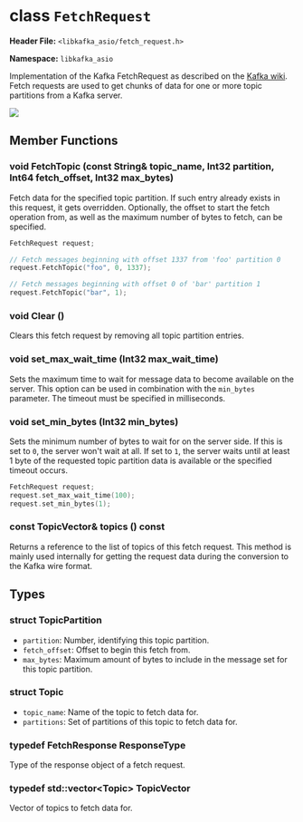 
class `FetchRequest`
======================

**Header File:** `<libkafka_asio/fetch_request.h>`

**Namespace:** `libkafka_asio`

Implementation of the Kafka FetchRequest as described on the 
[Kafka wiki](https://cwiki.apache.org/confluence/display/KAFKA/A+Guide+To+The+Kafka+Protocol#AGuideToTheKafkaProtocol-FetchRequest).
Fetch requests are used to get chunks of data for one or more topic partitions
from a Kafka server.

<img src="http://yuml.me/diagram/nofunky;scale:80/class/
[FetchRequest]++-*[Topic], 
[Topic]++-*[TopicPartition]" 
/>

Member Functions
----------------

### void **FetchTopic** (const String& topic_name, Int32 partition, Int64 fetch_offset, Int32 max_bytes)

Fetch data for the specified topic partition. If such entry already exists in
this request, it gets overridden. Optionally, the offset to start the fetch
operation from, as well as the maximum number of bytes to fetch, can be
specified.

```cpp
FetchRequest request;

// Fetch messages beginning with offset 1337 from 'foo' partition 0
request.FetchTopic("foo", 0, 1337);

// Fetch messages beginning with offset 0 of 'bar' partition 1
request.FetchTopic("bar", 1);
```

### void **Clear** ()

Clears this fetch request by removing all topic partition entries.

### void **set_max_wait_time** (Int32 max_wait_time)

Sets the maximum time to wait for message data to become available on the
server. This option can be used in combination with the `min_bytes` parameter.
The timeout must be specified in milliseconds.

### void **set_min_bytes** (Int32 min_bytes)

Sets the minimum number of bytes to wait for on the server side. If this is set
to `0`, the server won't wait at all. If set to `1`, the server waits until
at least 1 byte of the requested topic partition data is available or the 
specified timeout occurs.

```cpp
FetchRequest request;
request.set_max_wait_time(100);
request.set_min_bytes(1);
```

### const TopicVector& **topics** \(\) const

Returns a reference to the list of topics of this fetch request. This
method is mainly used internally for getting the request data during the
conversion to the Kafka wire format.

Types
-----

### struct **TopicPartition**

+ `partition`:
   Number, identifying this topic partition.
+ `fetch_offset`:
   Offset to begin this fetch from.
+ `max_bytes`:
   Maximum amount of bytes to include in the message set for this topic
   partition.
   
### struct **Topic**

+ `topic_name`:
   Name of the topic to fetch data for.
+ `partitions`:
   Set of partitions of this topic to fetch data for.

### typedef FetchResponse **ResponseType**
Type of the response object of a fetch request.

### typedef std::vector<Topic\> **TopicVector**
Vector of topics to fetch data for.

